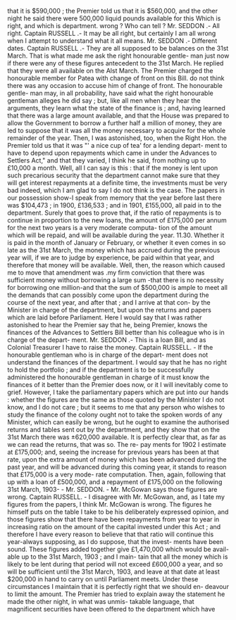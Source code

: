 that it is $590,000 ; the Premier told us that it is $560,000, and the other night he said there were 500,000 liquid pounds available for this Which is right, and which is department. wrong ? Who can tell ? Mr. SEDDON .- All right. Captain RUSSELL .- It may be all right, but certainly I am all wrong when I attempt to understand what it all means. Mr. SEDDON .- Different dates. Captain RUSSELL .- They are all supposed to be balances on the 31st March. That is what made me ask the right honourable gentle- man just now if there were any of these figures antecedent to the 31st March. He replied that they were all available on the Alst March. The Premier charged the honourable member for Patea with change of front on this Bill. do not think there was any occasion to accuse him of change of front. The honourable gentle- man may, in all probability, have said what the right honourable gentleman alleges he did say ; but, like all men when they hear the arguments, they learn what the state of the finance is ; and, having learned that there was a large amount available, and that the House was prepared to allow the Government to borrow a further half a million of money, they are led to suppose that it was all the money necessary to acquire for the whole remainder of the year. Then, I was astonished, too, when the Right Hon. the Premier told us that it was "' a nice cup of tea' for a lending depart- ment to have to depend upon repayments which came in under the Advances to Settlers Act," and that they varied, I think he said, from nothing up to £10,000 a month. Well, all I can say is this : that if the money is lent upon such precarious security that the department cannot make sure that they will get interest repayments at a definite time, the investments must be very bad indeed, which I am glad to say I do not think is the case. The papers in our possession show-I speak from memory that the year before last there was $104,473 ; in 1900, £136,533 ; and in 1901, £155,000, all paid in to the department. Surely that goes to prove that, if the ratio of repayments is to continue in proportion to the new loans, the amount of £175,000 per annum for the next two years is a very moderate computa- tion of the amount which will be repaid, and will be available during the year. 11.30. Whether it is paid in the month of January or February, or whether it even comes in so late as the 31st March, the money which has accrued during the previous year will, if we are to judge by experience, be paid within that year, and therefore that money will be available. Well, then, the reason which caused me to move that amendment was .my firm conviction that there was sufficient money without borrowing a large sum -that there is no necessity for borrowing one million-and that the sum of $500,000 is ample to meet all the demands that can possibly come upon the department during the course of the next year, and after that ; and I arrive at that con- by the Minister in charge of the department, but upon the returns and papers which are laid before Parliament. Here I would say that I was rather astonished to hear the Premier say that he, being Premier, knows the finances of the Advances to Settlers Bill better than his colleague who is in charge of the depart- ment. Mr. SEDDON .- This is a loan Bill, and as Colonial Treasurer I have to raise the money. Captain RUSSELL. - If the honourable gentleman who is in charge of the depart- ment does not understand the finances of the department. I would say that he has no right to hold the portfolio ; and if the department is to be successfully administered the honourable gentleman in charge of it must know the finances of it better than the Premier does now, or it I will inevitably come to grief. However, I take the parliamentary papers which are put into our hands : whether the figures are the same as those quoted by the Minister I do not know, and I do not care ; but it seems to me that any person who wishes to study the finance of the colony ought not to take the spoken words of any Minister, which can easily be wrong, but he ought to examine the authorised returns and tables sent out by the department, and they show that on the 31st March there was ±620,000 available. It is perfectly clear that, as far as we can read the returns, that was so. The re- pay ments for 1902 I estimate at £175,000; and, seeing the increase for previous years has been at that rate, upon the extra amount of money which has been advanced during the past year, and will be advanced during this coming year, it stands to reason that £175,000 is a very mode- rate computation. Then, again, following that up with a loan of £500,000, and a repayment of £175,000 on the following 31st March, 1903- - Mr. SEDDON. - Mr. McGowan says those figures are wrong. Captain RUSSELL. - I disagree with Mr. McGowan, and, as I tate my figures from the papers, I think Mr. McGowan is wrong. The figures he himself puts on the table I take to be his deliberately expressed opinion, and those figures show that there have been repayments from year to year in increasing ratio on the amount of the capital invested under this Act ; and therefore I have every reason to believe that that ratio will continue this year-always supposing, as I do suppose, that the invest- ments have been sound. These figures added together give £1,470,000 which would be avail- able up to the 31st March, 1903 ; and I main- tain that all the money which is likely to be lent during that period will not exceed £600,000 a year, and so will be sufficient until the 31st March, 1903, and leave at that date at least $200,000 in hand to carry on until Parliament meets. Under these circumstances I maintain that it is perfectly right that we should en- deavour to limit the amount. The Premier has tried to explain away the statement he made the other night, in what was unmis- takable language, that magnificent securities have been offered to the department which have 